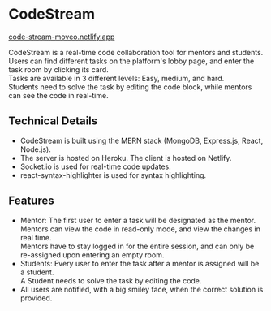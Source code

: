 # CodeStream
[code-stream-moveo.netlify.app](https://code-stream-moveo.netlify.app)

CodeStream is a real-time code collaboration tool for mentors and students.  
Users can find different tasks on the platform's lobby page, and enter the task room by clicking its card.  
Tasks are available in 3 different levels: Easy, medium, and hard.  
Students need to solve the task by editing the code block, while mentors can see the code in real-time.  

## Technical Details
* CodeStream is built using the MERN stack (MongoDB, Express.js, React, Node.js).  
* The server is hosted on Heroku. The client is hosted on Netlify.  
* Socket.io is used for real-time code updates.  
* react-syntax-highlighter is used for syntax highlighting.  

## Features
* Mentor: The first user to enter a task will be designated as the mentor.  
Mentors can view the code in read-only mode, and view the changes in real time.  
Mentors have to stay logged in for the entire session, and can only be re-assigned upon entering an empty room.  
* Students: Every user to enter the task after a mentor is assigned will be a student.  
A Student needs to solve the task by editing the code.  
* All users are notified, with a big smiley face, when the correct solution is provided.  

